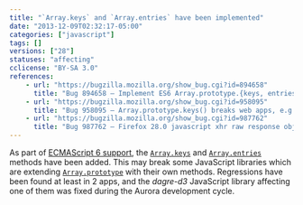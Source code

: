 ```yaml
---
title: "`Array.keys` and `Array.entries` have been implemented"
date: "2013-12-09T02:32:17-05:00"
categories: ["javascript"]
tags: []
versions: ["28"]
statuses: "affecting"
cclicense: "BY-SA 3.0"
references:
    - url: "https://bugzilla.mozilla.org/show_bug.cgi?id=894658"
      title: "Bug 894658 – Implement ES6 Array.prototype.{keys, entries}"
    - url: "https://bugzilla.mozilla.org/show_bug.cgi?id=958095"
      title: "Bug 958095 – Array.prototype.keys() breaks web apps, e.g. dagre-d3"
    - url: "https://bugzilla.mozilla.org/show_bug.cgi?id=987762"
      title: "Bug 987762 – Firefox 28.0 javascript xhr raw response object (from json API) has a property \'entries\' which is a [native code] function"
---
```

As part of [ECMAScript 6 support](https://developer.mozilla.org/en-US/docs/Web/JavaScript/ECMAScript_6_support_in_Mozilla), the [`Array.keys`](https://developer.mozilla.org/en-US/docs/Web/JavaScript/Reference/Global_Objects/Array/keys) and [`Array.entries`](https://developer.mozilla.org/en-US/docs/Web/JavaScript/Reference/Global_Objects/Array/entries) methods have been added. This may break some JavaScript libraries which are extending [`Array.prototype`](https://developer.mozilla.org/en-US/docs/Web/JavaScript/Reference/Global_Objects/Array/prototype) with their own methods. Regressions have been found at least in 2 apps, and the *dagre-d3* JavaScript library affecting one of them was fixed during the Aurora development cycle.
